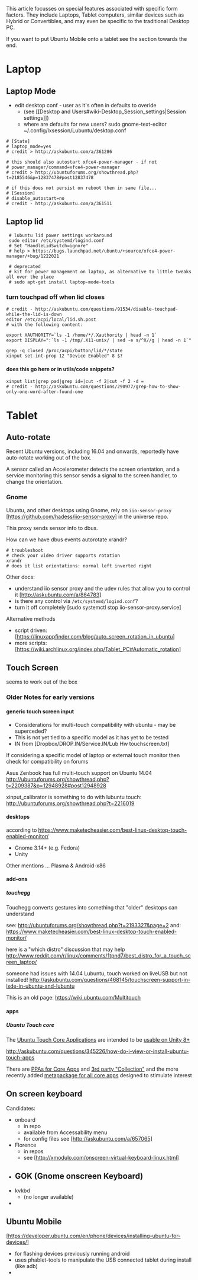 This article focusses on special features associated with specific form factors. They include Laptops, Tablet computers, similar devices such as Hybrid or Convertibles, and may even be specific to the traditional Desktop PC. 

If you want to put Ubuntu Mobile onto a tablet see the section towards the end.


# Laptop

## Laptop Mode


* edit desktop conf - user as it's often in defaults to overide
  * (see [[Desktop and Users#wiki-Desktop_Session_settings|Session settings]])
  * where are defaults for new users?
 sudo gnome-text-editor ~/.config/lxsession/Lubuntu/desktop.conf

``` 
# [State]
# laptop_mode=yes
# credit > http://askubuntu.com/a/361286

# this should also autostart xfce4-power-manager - if not 
# power_manager/command=xfce4-power-manager
# credit > http://ubuntuforums.org/showthread.php?t=2185546&p=12837478#post12837478

# if this does not persist on reboot then in same file...
# [Session]
# disable_autostart=no
# credit - http://askubuntu.com/a/361511
```

## Laptop lid

```
 # lubuntu lid power settings workaround
 sudo editor /etc/systemd/logind.conf
 # Set "HandleLidSwitch=ignore"
 # help > https://bugs.launchpad.net/ubuntu/+source/xfce4-power-manager/+bug/1222021

 # deprecated
 # kit for power management on laptop, as alternative to little tweaks all over the place
 # sudo apt-get install laptop-mode-tools
```

### turn touchpad off when lid closes

```
# credit - http://askubuntu.com/questions/91534/disable-touchpad-while-the-lid-is-down
editor /etc/acpi/local/lid.sh.post
# with the following content:

export XAUTHORITY=`ls -1 /home/*/.Xauthority | head -n 1`
export DISPLAY=":`ls -1 /tmp/.X11-unix/ | sed -e s/^X//g | head -n 1`"

grep -q closed /proc/acpi/button/lid/*/state
xinput set-int-prop 12 "Device Enabled" 8 $?
```

#### does this go here or in utils/code snippets?

```
xinput list|grep pad|grep id=|cut -f 2|cut -f 2 -d =
# credit - http://askubuntu.com/questions/290977/grep-how-to-show-only-one-word-after-found-one
```




# Tablet

## Auto-rotate

Recent Ubuntu versions, including 16.04 and onwards, reportedly have 
auto-rotate working out of the box. 

A sensor called an Accelerometer detects the screen orientation, 
and a service monitoring this sensor sends a signal to the screen handler, 
to change the orientation.

### Gnome 

Ubuntu, and other desktops using Gnome, rely on `iio-sensor-proxy` [https://github.com/hadess/iio-sensor-proxy] in the universe repo. 

This proxy sends sensor info to dbus. 

How can we have dbus events autorotate xrandr?

```
# troubleshoot
# check your video driver supports rotation
xrandr
# does it list orientations: normal left inverted right
```

Other docs: 

* understand iio sensor proxy and the udev rules that allow you to control it [http://askubuntu.com/a/864783]
* is there any control via `/etc/systemd/logind.conf`?
* turn it off completely [sudo systemctl stop iio-sensor-proxy.service]


Alternative methods

* script driven: [https://linuxappfinder.com/blog/auto_screen_rotation_in_ubuntu]
* more scripts: [https://wiki.archlinux.org/index.php/Tablet_PC#Automatic_rotation]






## Touch Screen

seems to work out of the box

### Older Notes for early versions

#### generic touch screen input

* Considerations for multi-touch compatibility with ubuntu - may be superceded?
* This is not yet tied to a specific model as it has yet to be tested
* IN from [Dropbox/DROP.IN/Service.IN/Lub Hw touchscreen.txt]

If considering a specific model of laptop or external touch monitor
then check for compatibility on forums

Asus Zenbook has full multi-touch support on Ubuntu 14.04 http://ubuntuforums.org/showthread.php?t=2209387&p=12948928#post12948928

xinput_calibrator is something to do with lubuntu touch: http://ubuntuforums.org/showthread.php?t=2216019

#### desktops 

according to https://www.maketecheasier.com/best-linux-desktop-touch-enabled-monitor/

* Gnome 3.14+  (e.g. Fedora)
* Unity

Other mentions ... Plasma & Android-x86


#### add-ons

##### touchegg

Touchegg converts gestures into something that "older" desktops can understand

see: http://ubuntuforums.org/showthread.php?t=2193327&page=2
and: https://www.maketecheasier.com/best-linux-desktop-touch-enabled-monitor/


here is a "which distro" discussion that may help http://www.reddit.com/r/linux/comments/1tpnd7/best_distro_for_a_touch_screen_laptop/

someone had issues with 14.04 Lubuntu, touch worked on liveUSB but not installed! http://askubuntu.com/questions/468145/touchscreen-support-in-lxde-in-ubuntu-and-lubuntu 

This is an old page: https://wiki.ubuntu.com/Multitouch

#### apps

##### Ubuntu Touch core

The [Ubuntu Touch Core Applications](https://wiki.ubuntu.com/Touch/CoreApps)
are intended to be [usable on Unity 8+](https://wiki.ubuntu.com/Unity/Desktop/14.04/Unity8#Core_Apps)

http://askubuntu.com/questions/345226/how-do-i-view-or-install-ubuntu-touch-apps

There are [PPAs for Core Apps](https://wiki.ubuntu.com/Touch/CoreApps/PPA) 
and [3rd party "Collection"](https://wiki.ubuntu.com/Touch/Collection/PPA) 
and the more recently added [metapackage for all core apps](https://launchpad.net/~ubuntu-touch-coreapps-drivers/+archive/ubuntu/daily)
designed to stimulate interest



## On screen keyboard

Candidates:

* onboard
	- in repo
	- available from Accessability menu
	- for config files see [http://askubuntu.com/a/657065]
* Florence
	- in repos
	- see [http://xmodulo.com/onscreen-virtual-keyboard-linux.html]
* GOK (Gnome onscreen Keyboard)
	- 
* kvkbd
	- (no longer available)
* 



## Ubuntu Mobile

[https://developer.ubuntu.com/en/phone/devices/installing-ubuntu-for-devices/]

* for flashing devices previously running android
* uses phablet-tools to manipulate the USB connected tablet during install (like adb)
* 